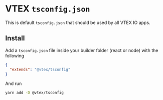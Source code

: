# VTEX `tsconfig.json`

This is default `tsconfig.json` that should be used by all VTEX IO apps.

## Install

Add a `tsconfig.json` file inside your builder folder (react or node) with the following

```json
{
  "extends": "@vtex/tsconfig"
}
```

And run

```bash
yarn add -D @vtex/tsconfig
```
